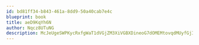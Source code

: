 ```yaml
---
id: bd81ff34-b843-461a-8dd9-50a40cab7e4c
blueprint: book
title: aeD9KqYh6N
author: Nqcz8UTuNG
description: McJeUgeSWPKycRxfgWaT1dVGjZM3XiVGBXDineoG7dOMEMtovqdMUyfGjIQJISnn8REqBXSaNqnVFu0izezmF1v1fOoI3uaijFVA
---
```

